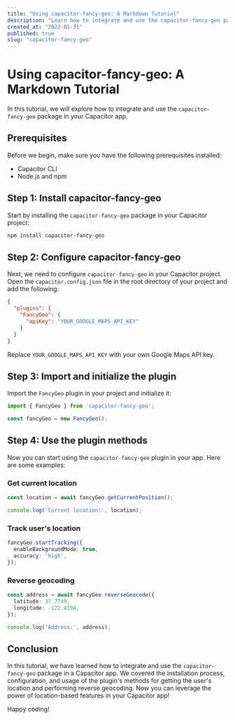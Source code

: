 ```yaml
---
title: "Using capacitor-fancy-geo: A Markdown Tutorial"
description: "Learn how to integrate and use the capacitor-fancy-geo package in your Capacitor app."
created_at: "2022-01-31"
published: true
slug: "capacitor-fancy-geo"
---
```


# Using capacitor-fancy-geo: A Markdown Tutorial

In this tutorial, we will explore how to integrate and use the `capacitor-fancy-geo` package in your Capacitor app.

## Prerequisites

Before we begin, make sure you have the following prerequisites installed:

- Capacitor CLI
- Node.js and npm

## Step 1: Install capacitor-fancy-geo

Start by installing the `capacitor-fancy-geo` package in your Capacitor project:

```bash
npm install capacitor-fancy-geo
```

## Step 2: Configure capacitor-fancy-geo

Next, we need to configure `capacitor-fancy-geo` in your Capacitor project. Open the `capacitor.config.json` file in the root directory of your project and add the following:

```json
{
  "plugins": {
    "FancyGeo": {
      "apiKey": "YOUR_GOOGLE_MAPS_API_KEY"
    }
  }
}
```

Replace `YOUR_GOOGLE_MAPS_API_KEY` with your own Google Maps API key.

## Step 3: Import and initialize the plugin

Import the `FancyGeo` plugin in your project and initialize it:

```typescript
import { FancyGeo } from 'capacitor-fancy-geo';

const fancyGeo = new FancyGeo();
```

## Step 4: Use the plugin methods

Now you can start using the `capacitor-fancy-geo` plugin in your app. Here are some examples:

### Get current location

```typescript
const location = await fancyGeo.getCurrentPosition();

console.log('Current location:', location);
```

### Track user's location

```typescript
fancyGeo.startTracking({
  enableBackgroundMode: true,
  accuracy: 'high',
});
```

### Reverse geocoding

```typescript
const address = await fancyGeo.reverseGeocode({
  latitude: 37.7749,
  longitude: -122.4194,
});

console.log('Address:', address);
```

## Conclusion

In this tutorial, we have learned how to integrate and use the `capacitor-fancy-geo` package in a Capacitor app. We covered the installation process, configuration, and usage of the plugin's methods for getting the user's location and performing reverse geocoding. Now you can leverage the power of location-based features in your Capacitor app!

Happy coding!